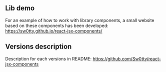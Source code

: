 ## Lib demo

For an example of how to work with library components, a small website based on these components has been developed: https://sw0tty.github.io/react-jsx-components/

## Versions description

Description for each versions in README: https://github.com/Sw0tty/react-jsx-components